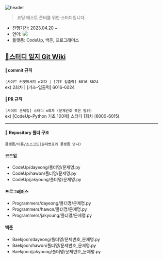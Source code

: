 
![header](https://capsule-render.vercel.app/api?type=waving&color=auto&height=300&section=header&text=Algorithm-Study&fontSize=90)
> 코딩 테스트 준비를 위한 스터디입니다. 
- 진행기간: 2023.04.20 ~
- 언어: <img src="https://img.shields.io/badge/python-3776AB?style=flat-square&logo=python&logoColor=white"/>
- 플랫폼: CodeUp, 백준, 프로그래머스 

[📜스터디 일지 Git Wiki](https://github.com/chz5kjk0/Code_Test_Study/wiki/%EC%95%8C%EA%B3%A0%EB%A6%AC%EC%A6%98-%EC%8A%A4%ED%84%B0%EB%94%94-%EC%9D%BC%EC%A7%80)
---
#### 🖤commit 규칙
`[사이트 커밋메세지 n회차 | [기초-입출력] 6016-6024` <br>
ex) 2회차 | [기초-입출력] 6016-6024

#### 💚PR 규칙
`[사이트 문제집] 스터디 n회차 (문제번호 혹은 범위)` <br>
ex) [CodeUp-Python 기초 100제] 스터디 1회차 (6000-6015)

----
#### 📁 Repository 폴더 구조
`플랫폼/이름/소스코드(문제번호와 플랫폼 명시)`


#### 코드업

- CodeUp/dayeong/폴더명/문제명.py
- CodeUp/hawon/폴더명/문제명.py
- CodeUp/jakyoung/폴더명/문제명.py

#### 프로그래머스

- Programmers/dayeong/폴더명/문제명.py
- Programmers/hawon/폴더명/문제명.py
- Programmers/jakyoung/폴더명/문제명.py

#### 백준

- Baekjoon/dayeong/폴더명/문제번호_문제명.py
- Baekjoon/hawon/폴더명/문제번호_문제명.py
- Baekjoon/jakyoung/폴더명/문제번호_문제명.py



